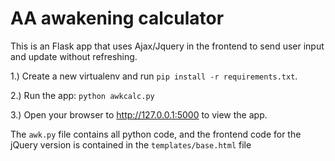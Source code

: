 # AA awakening calculator

This is an Flask app that uses Ajax/Jquery in the frontend to send user input and update without refreshing.

1.) Create a new virtualenv and run `pip install -r requirements.txt`.

2.) Run the app: `python awkcalc.py`

3.) Open your browser to http://127.0.0.1:5000 to view the app.

The `awk.py` file contains all python code, and the frontend code for the jQuery version is contained in the `templates/base.html` file
